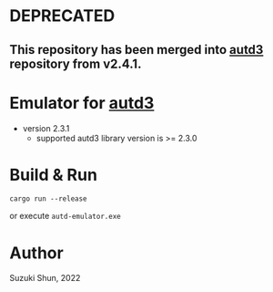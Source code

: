 # DEPRECATED 

## This repository has been merged into [autd3](https://github.com/shinolab/autd3) repository from v2.4.1.

# Emulator for [autd3](https://github.com/shinolab/autd3)

* version 2.3.1
    * supported autd3 library version is >= 2.3.0

# Build & Run

```
cargo run --release
```

or execute `autd-emulator.exe`

# Author

Suzuki Shun, 2022
